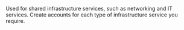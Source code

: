 Used for shared infrastructure services, such as networking and IT services. Create accounts for each type of infrastructure service you require.


